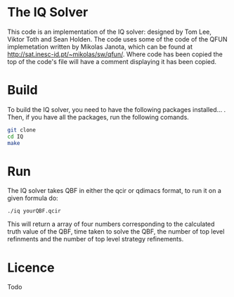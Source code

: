 # The IQ Solver

This code is an implementation of the IQ solver: designed by Tom Lee, Viktor Toth and Sean Holden.
The code uses some of the code of the QFUN implemetation written by Mikolas Janota, which can be 
found at http://sat.inesc-id.pt/~mikolas/sw/qfun/. Where code has been copied the top of the code's
file will have a comment displaying it has been copied.

# Build

To build the IQ solver, you need to have the following packages installed... . Then, if you have all 
the packages, run the following comands.

```bash
git clone 
cd IQ
make
```

# Run

The IQ solver takes QBF in either the qcir or qdimacs format, to run it on a given formula do:

```
./iq yourQBF.qcir
```

This will return a array of four numbers corresponding to the calculated truth value of the QBF, time 
taken to solve the QBF, the number of top level refinments and the number of top level strategy 
refinements.

# Licence

Todo




